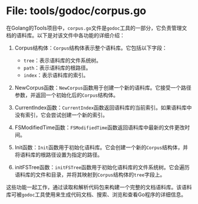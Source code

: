 # File: tools/godoc/corpus.go

在Golang的Tools项目中，`corpus.go`文件是`godoc`工具的一部分，它负责管理文档的语料库。以下是对该文件中各功能的详细介绍：

1. Corpus结构体：`Corpus`结构体表示整个语料库。它包括以下字段：
   - `tree`：表示语料库的文件系统树。
   - `path`：表示语料库的根路径。
   - `index`：表示语料库的索引。

2. NewCorpus函数：`NewCorpus`函数用于创建一个新的语料库。它接受一个路径参数，并返回一个初始化后的`Corpus`结构体。

3. CurrentIndex函数：`CurrentIndex`函数返回语料库的当前索引。如果语料库中没有索引，它会尝试创建一个新的索引。

4. FSModifiedTime函数：`FSModifiedTime`函数返回语料库中最新的文件更改时间。

5. Init函数：`Init`函数用于初始化语料库。它会创建一个新的`Corpus`结构体，并将语料库的根路径设置为指定的路径。

6. initFSTree函数：`initFSTree`函数用于初始化语料库的文件系统树。它会遍历语料库的文件和目录，并将其映射到`Corpus`结构体的`tree`字段上。

这些功能一起工作，通过读取和解析代码包来构建一个完整的文档语料库。该语料库可被`godoc`工具使用来生成代码文档、搜索、浏览和查看Go程序的详细信息。

